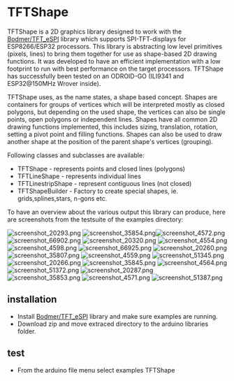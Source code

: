 # TFTShape
TFTShape is a 2D graphics library designed to work with the [Bodmer/TFT_eSPI](https://github.com/Bodmer/TFT_eSPI) library which supports SPI-TFT-displays for ESP8266/ESP32 processors. This library is abstracting low level primitives (pixels, lines) to bring them together for use as shape-based 2D drawing functions. It was developed to have an efficient implementation with a low footprint to run with best performance on the target processors. TFTShape has successfully been tested on an ODROID-GO (ILI9341 and ESP32@150MHz Wrover inside).

TFTShape uses, as the name states, a shape based concept. Shapes are containers for groups of vertices which will be interpreted mostly as closed polygons, but depending on the used shape, the vertices can also be single points, open polygons or independent lines. Shapes have all common 2D drawing functions implemented, this includes sizing, translation, rotation, setting a pivot point and filling functions. Shapes can also be used to draw another shape at the position of the parent shape's vertices (grouping). 

Following classes and subclasses are available:
* TFTShape - represents points and closed lines (polygons)
* TFTLineShape - represents individual lines
* TFTLinestripShape - represent contiguous lines (not closed)
* TFTShapeBuilder - Factory to create special shapes, ie. grids,splines,stars, n-gons etc.

To have an overview about the various output this library can produce, here are screenshots from the testsuite of the examples directory: 

![screenshot_20293.png](/images/screenshot_20293.png) ![screenshot_35854.png](/images/screenshot_35854.png)![screenshot_4572.png](/images/screenshot_4572.png) ![screenshot_66902.png](/images/screenshot_66902.png) ![screenshot_20320.png](/images/screenshot_20320.png) ![screenshot_4554.png](/images/screenshot_4554.png) ![screenshot_4598.png](/images/screenshot_4598.png) ![screenshot_66925.png](/images/screenshot_66925.png) ![screenshot_20260.png](/images/screenshot_20260.png) ![screenshot_35807.png](/images/screenshot_35807.png) ![screenshot_4559.png](/images/screenshot_4559.png) ![screenshot_51345.png](/images/screenshot_51345.png) ![screenshot_20266.png](/images/screenshot_20266.png) ![screenshot_35845.png](/images/screenshot_35845.png) ![screenshot_4564.png](/images/screenshot_4564.png) ![screenshot_51372.png](/images/screenshot_51372.png) ![screenshot_20287.png](/images/screenshot_20287.png) ![screenshot_35853.png](/images/screenshot_35853.png) ![screenshot_4571.png](/images/screenshot_4571.png) ![screenshot_51387.png](/images/screenshot_51387.png)

## installation
* Install [Bodmer/TFT_eSPI](https://github.com/Bodmer/TFT_eSPI) library and make sure examples are running.
* Download zip and move extraced directory to the arduino libraries folder.
## test
* From the arduino file menu select examples TFTShape
